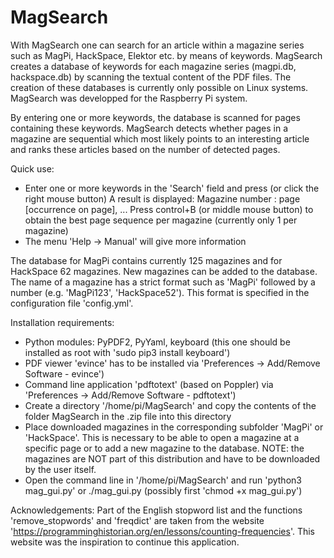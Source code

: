 # MagSearch
With MagSearch one can search for an article within a magazine series such as MagPi, HackSpace, Elektor etc. by means of keywords.
MagSearch creates a database of keywords for each magazine series (magpi.db, hackspace.db) by scanning the textual content
of the PDF files. The creation of these databases is currently only possible on Linux systems. MagSearch was developped
for the Raspberry Pi system.  

By entering one or more keywords, the database is scanned for pages containing these keywords. MagSearch
detects whether pages in a magazine are sequential which most likely points to an interesting article and ranks
these articles based on the number of detected pages.

Quick use:
- Enter one or more keywords in the 'Search' field and press <Enter> (or click the right mouse button)
  A result is displayed: Magazine number : page [occurrence on page], ...
  Press control+B (or middle mouse button) to obtain the best page sequence per magazine (currently only 1 per magazine)
- The menu 'Help -> Manual' will give more information

The database for MagPi contains currently 125 magazines and for HackSpace 62 magazines. New magazines can be added to
the database. The name of a magazine has a strict format such as 'MagPi' followed by a number (e.g. 'MagPi123', 'HackSpace52').
This format is specified in the configuration file 'config.yml'.

Installation requirements:
  - Python modules: PyPDF2, PyYaml, keyboard (this one should be installed as root with 'sudo pip3 install keyboard')
  - PDF viewer 'evince' has to be installed via 'Preferences -> Add/Remove Software - evince')
  - Command line application 'pdftotext' (based on Poppler) via 'Preferences -> Add/Remove Software - pdftotext')
  - Create a directory '/home/pi/MagSearch' and copy the contents of the folder MagSearch in the .zip file into this directory
  - Place downloaded magazines in the corresponding subfolder 'MagPi' or 'HackSpace'. This is necessary to be able to open a
    magazine at a specific page or to add a new magazine to the database.
    NOTE: the magazines are NOT part of this distribution and have to be downloaded by the user itself.
  - Open the command line in '/home/pi/MagSearch' and run 'python3 mag_gui.py' or ./mag_gui.py (possibly first 'chmod +x mag_gui.py')

Acknowledgements:
Part of the English stopword list and the functions 'remove_stopwords' and 'freqdict' are taken from the website
  'https://programminghistorian.org/en/lessons/counting-frequencies'. This website was the inspiration to continue this application.
